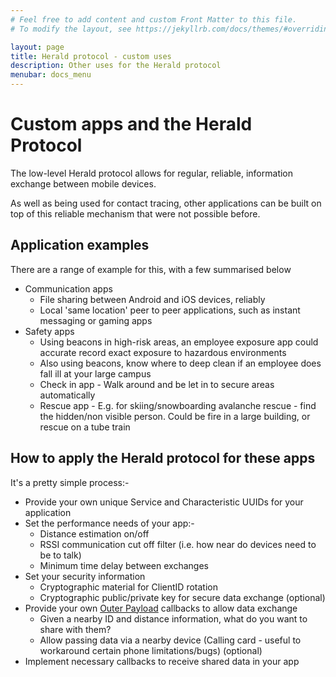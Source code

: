 ```yaml
---
# Feel free to add content and custom Front Matter to this file.
# To modify the layout, see https://jekyllrb.com/docs/themes/#overriding-theme-defaults

layout: page
title: Herald protocol - custom uses
description: Other uses for the Herald protocol
menubar: docs_menu
---
```


# Custom apps and the Herald Protocol

The low-level Herald protocol allows for regular, reliable, information exchange between mobile devices.

As well as being used for contact tracing, other applications can be built on top of this reliable
mechanism that were not possible before.

## Application examples

There are a range of example for this, with a few summarised below

- Communication apps
  - File sharing between Android and iOS devices, reliably
  - Local 'same location' peer to peer applications, such as instant messaging or gaming apps
- Safety apps
  - Using beacons in high-risk areas, an employee exposure app could accurate record exact exposure to hazardous environments
  - Also using beacons, know where to deep clean if an employee does fall ill at your large campus
  - Check in app - Walk around and be let in to secure areas automatically
  - Rescue app - E.g. for skiing/snowboarding avalanche rescue - find the hidden/non visible person. Could be fire in a large building, or rescue on a tube train

## How to apply the Herald protocol for these apps

It's a pretty simple process:-

- Provide your own unique Service and Characteristic UUIDs for your application
- Set the performance needs of your app:-
  - Distance estimation on/off
  - RSSI communication cut off filter (i.e. how near do devices need to be to talk)
  - Minimum time delay between exchanges
- Set your security information
  - Cryptographic material for ClientID rotation
  - Cryptographic public/private key for secure data exchange (optional)
- Provide your own [Outer Payload](/payload/outer) callbacks to allow data exchange
  - Given a nearby ID and distance information, what do you want to share with them?
  - Allow passing data via a nearby device (Calling card - useful to workaround certain phone limitations/bugs) (optional)
- Implement necessary callbacks to receive shared data in your app

